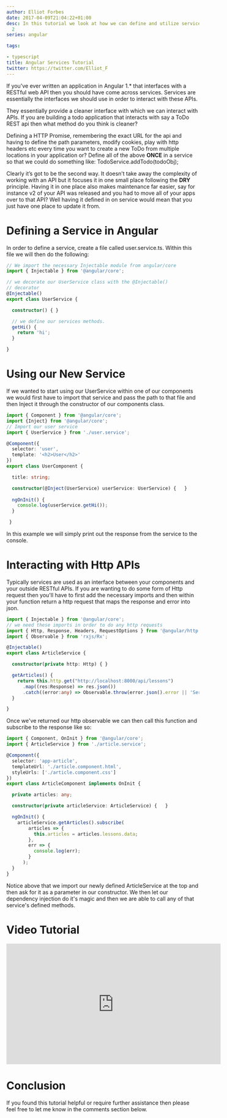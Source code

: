 ```yaml
---
author: Elliot Forbes
date: 2017-04-09T21:04:22+01:00
desc: In this tutorial we look at how we can define and utilize services within Angular
  2
series: angular

tags:

- typescript
title: Angular Services Tutorial
twitter: https://twitter.com/Elliot_F
---
```


If you’ve ever written an application in Angular 1.* that interfaces with a RESTful web API then you should have come across services. Services are essentially the interfaces we should use in order to interact with these APIs. 


They essentially provide a cleaner interface with which we can interact with APIs. If you are building a todo application that interacts with say a ToDo REST api then what method do you think is cleaner?


Defining a HTTP Promise, remembering the exact URL for the api and having to define the path parameters, modify cookies, play with http headers etc every time you want to create a new ToDo from multiple locations in your application or?
Define all of the above **ONCE** in a service so that we could do something like: TodoService.addTodo(todoObj);


Clearly it’s got to be the second way. It doesn’t take away the complexity of working with an API but it focuses it in one small place following the **DRY** principle. Having it in one place also makes maintenance far easier, say for instance v2 of your API was released and you had to move all of your apps over to that API? Well having it defined in on service would mean that you just have one place to update it from.


# Defining a Service in Angular


In order to define a service, create a file called user.service.ts. Within this file we will then do the following:


```ts
// We import the necessary Injectable module from angular/core
import { Injectable } from '@angular/core';

// we decorate our UserService class with the @Injectable()
// decorator
@Injectable()
export class UserService {

  constructor() { }

  // we define our services methods. 
  getHi() {
    return 'hi';
  }

}
```

# Using our New Service

If we wanted to start using our UserService within one of our components we would first have to import that service and pass the path to that file and then Inject it through the constructor of our components class.

```ts
import { Component } from '@angular/core';
import {Inject} from '@angular/core';
// Import our user service
import { UserService } from './user.service';

@Component({
  selector: 'user',
  template: '<h2>User</h2>'
})
export class UserComponent {

  title: string;

  constructor(@Inject(UserService) userService: UserService) {   }
  
  ngOnInit() {
    console.log(userService.getHi());
  }

 }
```

In this example we will simply print out the response from the service to the console.

# Interacting with Http APIs

Typically services are used as an interface between your components and your outside RESTful APIs. If you are wanting to do some form of Http request then you'll have to first add the necessary imports and then within your function return a http request that maps the response and error into json.

```ts
import { Injectable } from '@angular/core';
// we need these imports in order to do any http requests
import { Http, Response, Headers, RequestOptions } from '@angular/http';
import { Observable } from 'rxjs/Rx';

@Injectable()
export class ArticleService {

  constructor(private http: Http) { }

  getArticles() {
    return this.http.get("http://localhost:8000/api/lessons")
      .map((res:Response) => res.json())
      .catch((error:any) => Observable.throw(error.json().error || 'Server Error'));
  }

}
```

Once we've returned our http observable we can then call this function and subscribe to the response like so:

```ts
import { Component, OnInit } from '@angular/core';
import { ArticleService } from './article.service';

@Component({
  selector: 'app-article',
  templateUrl: './article.component.html',
  styleUrls: ['./article.component.css']
})
export class ArticleComponent implements OnInit {

  private articles: any;

  constructor(private articleService: ArticleService) {   }

  ngOnInit() { 
    articleService.getArticles().subscribe(
        articles => {
          this.articles = articles.lessons.data;
        },
        err => {
          console.log(err);
        }
      );
  }
}
```

Notice above that we import our newly defined ArticleService at the top and then ask for it as a parameter in our constructor. We then let our dependency injection do it's magic and then we are able to call any of that service's defined methods.

# Video Tutorial

<iframe width="560" height="315" src="https://www.youtube.com/embed/RJHNe1x5ov4" frameborder="0" allowfullscreen></iframe>

# Conclusion

If you found this tutorial helpful or require further assistance then please feel free to let me know in the comments section below.